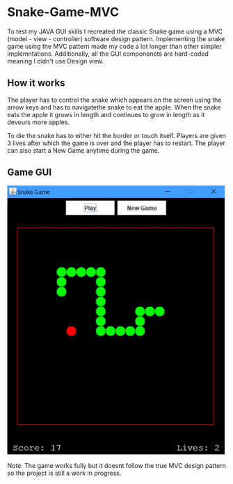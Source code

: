 # Snake-Game-MVC

To test my JAVA GUI skills I recreated the classic Snake game using a MVC (model - view - controller) software design pattern. 
Implementing the snake game using the MVC pattern made my code a lot longer than other simpler implemntations. Additionally, all the GUI
componenets are hard-coded meaning I didn't use Design view.

## How it works
The player has to control the snake which appears on the screen using the arrow keys and has to navigatethe snake to eat the apple.
When the snake eats the apple it grows in length and continues to grow in length as it devours more apples.

To die the snake has to either hit the border or touch itself. Players are given 3 lives after which the game is over and the player has to restart. The player can also start a New Game anytime during the game.

## Game GUI

![snake image](snakeee.PNG)


Note: The game works fully but it doesnt follow the true MVC design pattern so the project is still a work in progress. 

